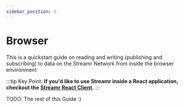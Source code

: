 ```yaml
---
sidebar_position: 2
---
```


# Browser
This is a quickstart guide on reading and writing (publishing and subscribing) to data on the Streamr Network from inside the browser environment

:::tip Key Point:
**If you'd like to use Streamr inside a React application, checkout the [Streamr React Client](https://www.npmjs.com/package/streamr-client-react).**
:::

TODO: The rest of this Guide :) 
